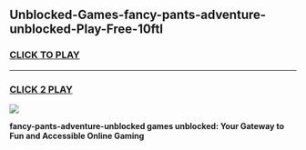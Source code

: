 
## Unblocked-Games-fancy-pants-adventure-unblocked-Play-Free-10ftl
<h3>
<a href="https://premium76.site?title=fancy-pants-adventure-unblocked&ref=10A">CLICK TO PLAY</a></h3>
<hr>

<h3>
<a href="https://premium76.site?title=fancy-pants-adventure-unblocked&ref=10A">CLICK 2 PLAY</a>
  
</h3>

<a href="https://premium76.site?title=fancy-pants-adventure-unblocked&ref=10A"><img src="https://clearcache.store/games.png"></a>


**fancy-pants-adventure-unblocked games unblocked: Your Gateway to Fun and Accessible Online Gaming**
